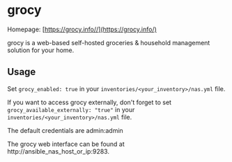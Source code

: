
# grocy

Homepage: [https://grocy.info//](https://grocy.info/)

grocy is a web-based self-hosted groceries & household management solution for your home.

## Usage

Set `grocy_enabled: true` in your `inventories/<your_inventory>/nas.yml` file.

If you want to access grocy externally, don't forget to set `grocy_available_externally: "true"` in your `inventories/<your_inventory>/nas.yml` file.

The default credentials are admin:admin

The grocy web interface can be found at http://ansible_nas_host_or_ip:9283.
